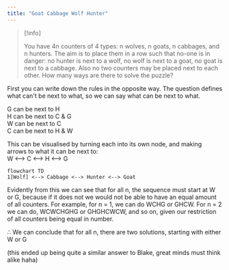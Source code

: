 ```yaml
---
title: "Goat Cabbage Wolf Hunter"
---
```


> [!info]
> 
> You have 4n counters of 4 types: n wolves, n goats, n cabbages, and n hunters. The aim is to place them in a row such that no-one is in danger: no hunter is next to a wolf, no wolf is next to a goat, no goat is next to a cabbage. Also no two counters may be placed next to each other. How many ways are there to solve the puzzle?

First you can write down the rules in the opposite way. The question defines what can't be next to what, so we can say what can be next to what.  
  
G can be next to H  
H can be next to C & G  
W can be next to C  
C can be next to H & W  
  
This can be visualised by turning each into its own node, and making arrows to what it can be next to:  
W <--> C <--> H <--> G  

```mermaid
flowchart TD
1[Wolf] <--> Cabbage <--> Hunter <--> Goat
```
  
Evidently from this we can see that for all n, the sequence must start at W or G, because if it does not we would not be able to have an equal amount of all counters. For example, for n = 1, we can do WCHG or GHCW. For n = 2 we can do, WCWCHGHG or GHGHCWCW, and so on, given our restriction of all counters being equal in number.  
  
∴ We can conclude that for all n, there are two solutions, starting with either W or G  
  
(this ended up being quite a similar answer to Blake, great minds must think alike haha)